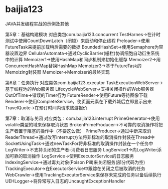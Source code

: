 # baijia123
JAVA并发编程实战的示例及其他

第5章：基础构建模块
对应类包com.baijia123.concurrent
TestHarnes->在计时测试中使用CountDownLatch（闭锁）来启动和停止线程
Preloader->使用FutureTask来提前加载稍后需要的数据
BoundedHashSet->使用Semaphore为容器设置边界
CellularAutomata->通过CyclicBarrier(栅栏)协调细胞自动衍生系统中的计算
Memoizer1->使用HashMap和同步机制来初始化缓存
Memoizer2->用ConcurrentHashMap替换HashMap
Memoizer3->基于FutureTask的Memoizing封装器
Memoizer->Memoizer的最终实现

第6章：任务执行
对应类包com.baijia123.executor
TaskExecutionWebServer->基于线程池的Web服务器
LifecycleWebServer->支持关闭操作的Web服务器
OutOfTime->错误的Timer行为
FutureRender->使用Future等待图像下载
Renderer->使用CompleteService，使页面元素在下载外城后立即显示出来
TravelQuote->在预订时间内请求旅游报价

第7章：取消与关闭
对应类包：com.baijia123.interrupt
PrimeGenerator->使用volatile类型的域来保存取消状态
BrokenPrimeProducer->不可靠的取消操作将把生产者置于阻塞的操作中（不要这么做）
PrimeProducer->通过中断来取消
ReaderThread->通过改写interrupt方法将非标准的取消操作封装在Thread中
SocketUsingTask->通过newTaskFor将非标准的取消操作封装在一个任务中
LogWriter->不支持关闭的生产者-消费者日志服务
LogService1->向LogWriter添加可靠的取消操作
LogService->使用ExecutorService的日志服务
IndexingService->通过毒丸对象(Poison Pill)来关闭服务(部分代码为空)
TrackingExecutor->在ExecutorService中跟踪在关闭之后被取消的任务
WebCrawler->使用TrackingExecutorService来保存未完成的任务以备后续执行
UEHLogger->将异常写入日志的UncaughtExceptionHandler


